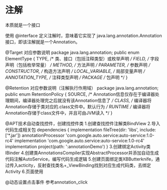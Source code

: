 # 注解 
本质就是一个接口

使用 @interface 定义注解时，意味着它实现了 java.lang.annotation.Annotation 接口，即该注解就是一个Annotation。

@Target 对应参数说明
    package java.lang.annotation;
    public enum ElementType {
        TYPE,               /* 类、接口（包括注释类型）或枚举声明  */
        FIELD,              /* 字段声明（包括枚举常量）  */
        METHOD,             /* 方法声明  */
        PARAMETER,          /* 参数声明  */
        CONSTRUCTOR,        /* 构造方法声明  */
        LOCAL_VARIABLE,     /* 局部变量声明  */
        ANNOTATION_TYPE,    /* 注释类型声明  */
        PACKAGE             /* 包声明  */
    }

@Retention 对应参数说明（注解执行作用域）
    package java.lang.annotation;
    public enum RetentionPolicy {
        SOURCE,            /* Annotation信息仅存在于编译器处理期间，编译器处理完之后就没有该Annotation信息了  */
        CLASS,             /* 编译器将Annotation存储于类对应的.class文件中。默认行为  */
        RUNTIME            /* 编译器将Annotation存储于class文件中，并且可由JVM读入 */
    }

@APT技术自动查找控件，创建找控件类
    1.创建查找控件注解类BindView
    2.导入代码生成相关包
        dependencies {
        implementation fileTree(dir: 'libs', include: ['*.jar'])
            annotationProcessor 'com.google.auto.service:auto-service:1.0-rc4'
            implementation 'com.google.auto.service:auto-service:1.0-rc4'
            implementation project(path: ':annotationDemo')
        }
    3.创建绑定Activity类IBinder
    4.创建类AnnotationsCompiler实现AbstractProcessor并添加自动生成代码注解AutoService，编写代码生成逻辑
    5.创建页面绑定类XBButterknife，通过传入acticity，反射查找类名+_ViewBinding找到对应生成代码类，去绑定Activity
    6.页面使用

@动态设置点击事件
参考annotation_click 

